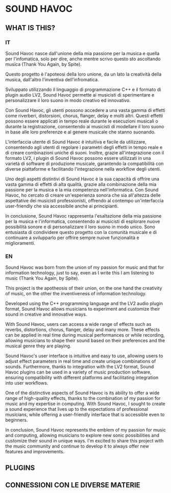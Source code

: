 # SOUND HAVOC

## WHAT IS THIS?

### IT

Sound Havoc nasce dall'unione della mia passione per la musica e  quella per l'infomatica, solo per dire, anche mentre scrivo questo sto ascoltando musica (Thank You Again,  by Spite).

Questo progetto è l'apoteosi della loro unione, da un lato la creatività della musica, dall'altro l'inventiva dell'infromatica.

Sviluppato utilizzando il linguaggio di programmazione C++ e il formato di plugin audio LV2, Sound Havoc permette ai musicisti di sperimentare e personalizzare il loro suono in modo creativo ed innovativo.

Con Sound Havoc, gli utenti possono accedere a una vasta gamma di effetti come riverberi, distorsioni, chorus, flanger, delay e molti altri. Questi effetti possono essere applicati in tempo reale durante le esecuzioni musicali o durante la registrazione, consentendo ai musicisti di modellare il loro suono in base alle loro preferenze e al genere musicale che stanno suonando.

L'interfaccia utente di Sound Havoc è intuitiva e facile da utilizzare, consentendo agli utenti di regolare i parametri degli effetti in tempo reale e di creare combinazioni uniche di suoni. Inoltre, grazie all'integrazione con il formato LV2, i plugin di Sound Havoc possono essere utilizzati in una varietà di software di produzione musicale, garantendo la compatibilità con diverse piattaforme e facilitando l'integrazione nella workflow degli utenti.

Uno degli aspetti distintivi di Sound Havoc è la sua capacità di offrire una vasta gamma di effetti di alta qualità, grazie alla combinazione della mia passione per la musica e la mia competenza nell'informatica. Con Sound Havoc, ho cercato di creare un'esperienza sonora che sia all'altezza delle aspettative dei musicisti professionisti, offrendo al contempo un'interfaccia user-friendly che sia accessibile anche ai principianti.

In conclusione, Sound Havoc rappresenta l'esaltazione della mia passione per la musica e l'informatica, consentendo ai musicisti di esplorare nuove possibilità sonore e di personalizzare il loro suono in modo unico. Sono entusiasta di condividere questo progetto con la comunità musicale e di continuare a svilupparlo per offrire sempre nuove funzionalità e miglioramenti.

### EN

Sound Havoc was born from the union of my passion for music and that for information technology, just to say, even as I write this I am listening to music (Thank You Again, by Spite).

This project is the apotheosis of their union, on the one hand the creativity of music, on the other the inventiveness of information technology.

Developed using the C++ programming language and the LV2 audio plugin format, Sound Havoc allows musicians to experiment and customize their sound in creative and innovative ways.

With Sound Havoc, users can access a wide range of effects such as reverbs, distortions, chorus, flanger, delay and many more. These effects can be applied in real time during musical performances or while recording, allowing musicians to shape their sound based on their preferences and the musical genre they are playing.

Sound Havoc's user interface is intuitive and easy to use, allowing users to adjust effect parameters in real time and create unique combinations of sounds. Furthermore, thanks to integration with the LV2 format, Sound Havoc plugins can be used in a variety of music production software, ensuring compatibility with different platforms and facilitating integration into user workflows.

One of the distinctive aspects of Sound Havoc is its ability to offer a wide range of high-quality effects, thanks to the combination of my passion for music and my expertise in computing. With Sound Havoc, I sought to create a sound experience that lives up to the expectations of professional musicians, while offering a user-friendly interface that is accessible even to beginners.

In conclusion, Sound Havoc represents the emblem of my passion for music and computing, allowing musicians to explore new sonic possibilities and customize their sound in unique ways. I'm excited to share this project with the music community and continue to develop it to always offer new features and improvements.

## PLUGINS

## CONNESSIONI CON LE DIVERSE MATERIE
